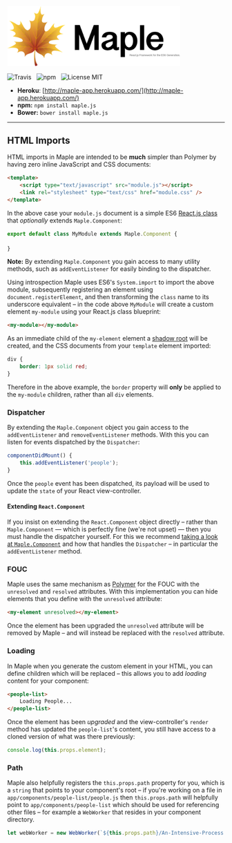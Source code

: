<img alt="Maple.js" src="logo.png" width="400" />

![Travis](http://img.shields.io/travis/Wildhoney/Maple.js.svg?style=flat)
&nbsp;
![npm](http://img.shields.io/npm/v/maple.js.svg?style=flat)
&nbsp;
![License MIT](http://img.shields.io/badge/License-MIT-lightgrey.svg?style=flat)

* **Heroku**: [http://maple-app.herokuapp.com/](http://maple-app.herokuapp.com/)
* **npm:** `npm install maple.js`
* **Bower:** `bower install maple.js`

---

## HTML Imports

HTML imports in Maple are intended to be **much** simpler than Polymer by having zero inline JavaScript and CSS documents:

```html
<template>
    <script type="text/javascript" src="module.js"></script>
    <link rel="stylesheet" type="text/css" href="module.css" />
</template>
```

In the above case your `module.js` document is a simple ES6 [React.js class](https://facebook.github.io/react/docs/tutorial.html) that *optionally* extends `Maple.Component`:

```javascript
export default class MyModule extends Maple.Component {

}
```

**Note:** By extending `Maple.Component` you gain access to many utility methods, such as `addEventListener` for easily binding to the dispatcher.

Using introspection Maple uses ES6's `System.import` to import the above module, subsequently registering an element using `document.registerElement`, and then transforming the `class` name to its underscore equivalent &ndash; in the code above `MyModule` will create a custom element `my-module` using your React.js class blueprint:

```html
<my-module></my-module>
```

As an immediate child of the `my-element` element a [shadow root](https://w3c.github.io/webcomponents/spec/shadow/) will be created, and the CSS documents from your `template` element imported:

```css
div {
    border: 1px solid red;
}
```

Therefore in the above example, the `border` property will **only** be applied to the `my-module` children, rather than all `div` elements.

### Dispatcher

By extending the `Maple.Component` object you gain access to the `addEventListener` and `removeEventListener` methods. With this you can listen for events dispatched by the `Dispatcher`:

```javascript
componentDidMount() {
    this.addEventListener('people');
}
```

Once the `people` event has been dispatched, its payload will be used to update the `state` of your React view-controller.

#### Extending `React.Component`

If you insist on extending the `React.Component` object directly &ndash; rather than `Maple.Component` &mdash; which is perfectly fine (we're not upset) &mdash; then you must handle the dispatcher yourself. For this we recommend [taking a look at `Maple.Component`](https://github.com/Wildhoney/Maple.js/blob/master/src/components/Dispatcher.js) and how that handles the `Dispatcher` &ndash; in particular the `addEventListener` method.

### FOUC

Maple uses the same mechanism as [Polymer](https://www.polymer-project.org/0.5/docs/polymer/styling.html) for the FOUC with the `unresolved` and `resolved` attributes. With this implementation you can hide elements that you define with the `unresolved` attribute:

```html
<my-element unresolved></my-element>
```

Once the element has been upgraded the `unresolved` attribute will be removed by Maple &ndash; and will instead be replaced with the `resolved` attribute.

### Loading

In Maple when you generate the custom element in your HTML, you can define children which will be replaced &ndash; this allows you to add *loading* content for your component:

```html
<people-list>
    Loading People...
</people-list>
```

Once the element has been *upgraded* and the view-controller's `render` method has updated the `people-list`'s content, you still have access to a cloned version of what was there previously:

```javascript
console.log(this.props.element);
```

### Path

Maple also helpfully registers the `this.props.path` property for you, which is a `string` that points to your component's root &ndash; if you're working on a file in `app/components/people-list/people.js` then `this.props.path` will helpfully point to `app/components/people-list` which should be used for referencing other files &ndash; for example a `WebWorker` that resides in your component directory.

```javascript
let webWorker = new WebWorker(`${this.props.path}/An-Intensive-Process.js`);
```